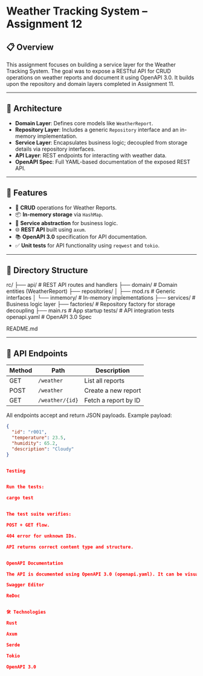 # Weather Tracking System – Assignment 12

## 📋 Overview
This assignment focuses on building a service layer for the Weather Tracking System. The goal was to expose a RESTful API for CRUD operations on weather reports and document it using OpenAPI 3.0. It builds upon the repository and domain layers completed in Assignment 11.

---

## 🧱 Architecture

- **Domain Layer**: Defines core models like `WeatherReport`.
- **Repository Layer**: Includes a generic `Repository` interface and an in-memory implementation.
- **Service Layer**: Encapsulates business logic; decoupled from storage details via repository interfaces.
- **API Layer**: REST endpoints for interacting with weather data.
- **OpenAPI Spec**: Full YAML-based documentation of the exposed REST API.

---

## 🧩 Features

- 📄 **CRUD** operations for Weather Reports.
- 📦 **In-memory storage** via `HashMap`.
- 🔌 **Service abstraction** for business logic.
- 🌐 **REST API** built using `axum`.
- 📚 **OpenAPI 3.0** specification for API documentation.
- ✅ **Unit tests** for API functionality using `reqwest` and `tokio`.

---

## 📂 Directory Structure

rc/
├── api/ # REST API routes and handlers
├── domain/ # Domain entities (WeatherReport)
├── repositories/
│ ├── mod.rs # Generic interfaces
│ └── inmemory/ # In-memory implementations
├── services/ # Business logic layer
├── factories/ # Repository factory for storage decoupling
├── main.rs # App startup
tests/ # API integration tests
openapi.yaml # OpenAPI 3.0 Spec


README.md


---

## 🔁 API Endpoints

| Method | Path                | Description              |
|--------|---------------------|--------------------------|
| GET    | `/weather`          | List all reports         |
| POST   | `/weather`          | Create a new report      |
| GET    | `/weather/{id}`     | Fetch a report by ID     |

All endpoints accept and return JSON payloads. Example payload:

```json
{
  "id": "r001",
  "temperature": 23.5,
  "humidity": 65.2,
  "description": "Cloudy"
}


Testing


Run the tests:

cargo test


The test suite verifies:

POST + GET flow.

404 error for unknown IDs.

API returns correct content type and structure.


OpenAPI Documentation

The API is documented using OpenAPI 3.0 (openapi.yaml). It can be visualized using:

Swagger Editor

ReDoc


🛠 Technologies

Rust

Axum

Serde

Tokio

OpenAPI 3.0

